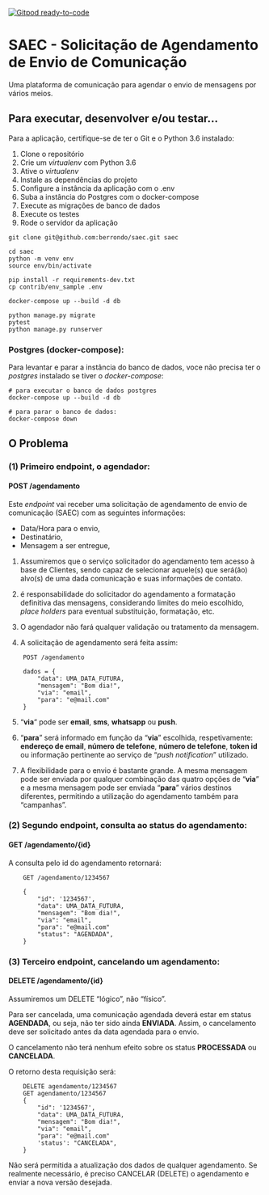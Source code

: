 [![Gitpod ready-to-code](https://img.shields.io/badge/Gitpod-ready--to--code-blue?logo=gitpod)](https://gitpod.io/#https://github.com/berrondo/saec)

# SAEC - Solicitação de Agendamento de Envio de Comunicação

Uma plataforma de comunicação para agendar o envio de mensagens por vários meios.

## Para executar, desenvolver e/ou testar...

Para a aplicação, certifique-se de ter o Git e o Python 3.6 instalado:

1. Clone o repositório
2. Crie um *virtualenv* com Python 3.6
3. Ative o *virtualenv*
4. Instale as dependências do projeto
5. Configure a instância da aplicação com o .env
6. Suba a instância do Postgres com o docker-compose
7. Execute as migrações de banco de dados   
8. Execute os testes
9. Rode o servidor da aplicação

```console
git clone git@github.com:berrondo/saec.git saec

cd saec
python -m venv env
source env/bin/activate

pip install -r requirements-dev.txt
cp contrib/env_sample .env

docker-compose up --build -d db

python manage.py migrate
pytest
python manage.py runserver
```

### Postgres (docker-compose):

Para levantar e parar a instância do banco de dados, voce não precisa ter o *postgres* instalado se tiver o *docker-compose*:

```console
# para executar o banco de dados postgres
docker-compose up --build -d db

# para parar o banco de dados:
docker-compose down
```

## O Problema

### (1) Primeiro endpoint, o agendador:
#### POST /agendamento

Este *endpoint* vai receber uma solicitação de agendamento de envio de comunicação (SAEC) com as seguintes informações:

 - Data/Hora para o envio,
 - Destinatário,
 - Mensagem a ser entregue,

 1. Assumiremos que o serviço solicitador do agendamento tem acesso à base de Clientes, sendo capaz de selecionar aquele(s) que será(ão) alvo(s) de uma dada comunicação e suas informações de contato.

 2. é responsabilidade do solicitador do agendamento a formatação definitiva das mensagens, considerando limites do meio escolhido, *place holders* para eventual substituição, formatação, etc.

 3. O agendador não fará qualquer validação ou tratamento da mensagem.

 4. A solicitação de agendamento será feita assim:

```
    POST /agendamento
    
    dados = {
        "data": UMA_DATA_FUTURA,
        "mensagem": "Bom dia!",
        "via": "email",
        "para": "e@mail.com"
    }
```

 5. “**via**“ pode ser **email**, **sms**, **whatsapp** ou **push**.
    
 6. “**para**” será informado em função da “**via**” escolhida, respetivamente: **endereço de email**, **número de telefone**, **número de telefone**, **token id** ou informação pertinente ao serviço de “*push notification*” utilizado.

 7. A flexibilidade para o envio é bastante grande. A mesma mensagem pode ser enviada por qualquer combinação das quatro opções de “**via**” e a mesma mensagem pode ser enviada “**para**” vários destinos diferentes, permitindo a utilização do agendamento também para “campanhas”.

### (2) Segundo endpoint, consulta ao status do agendamento:
#### GET /agendamento/{id}

A consulta pelo id do agendamento retornará:

```
    GET /agendamento/1234567
    
    {
        "id": '1234567',
        "data": UMA_DATA_FUTURA,
        "mensagem": "Bom dia!",
        "via": "email",
        "para": "e@mail.com"
        "status": "AGENDADA",
    }
```

### (3) Terceiro endpoint, cancelando um agendamento:
#### DELETE /agendamento/{id}

Assumiremos um DELETE “lógico”, não “físico”.

Para ser cancelada, uma comunicação agendada deverá estar em status **AGENDADA**, ou seja, não ter sido ainda **ENVIADA**. Assim, o cancelamento deve ser solicitado antes da data agendada para o envio.

O cancelamento não terá nenhum efeito sobre os status **PROCESSADA** ou **CANCELADA**.

O retorno desta requisição será:

```
    DELETE agendamento/1234567
    GET agendamento/1234567
    {
        "id": '1234567',
        "data": UMA_DATA_FUTURA,
        "mensagem": "Bom dia!",
        "via": "email",
        "para": "e@mail.com"
        'status': "CANCELADA",
    }
```

Não será permitida a atualização dos dados de qualquer agendamento. Se realmente necessário, é preciso CANCELAR (DELETE) o agendamento e enviar a nova versão desejada.
